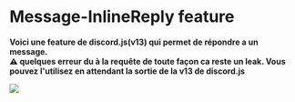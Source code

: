 # Message-InlineReply feature
**Voici une feature de discord.js(v13) qui permet de répondre a un message.<br> ⚠️ quelques erreur du à la requête de toute façon ca reste un leak. Vous pouvez l'utilisez en attendant la sortie de la v13 de discord.js**

<img src="https://media.discordapp.net/attachments/853302071885037588/859837603209412628/unknown.png" href="https://libraries.io/npm/discord.js-v13" border-radius="20px">
